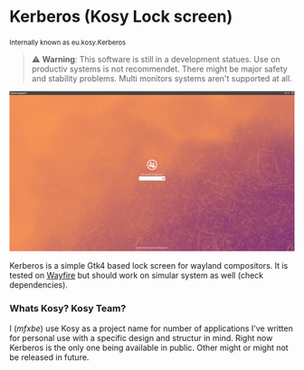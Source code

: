 # Kerberos (Kosy Lock screen)
<small>Internally known as eu.kosy.Kerberos</small>

> :warning: **Warning**: This software is still in a development statues. Use on productiv systems is not recommendet. There might be major safety and stability problems. Multi monitors systems aren't supported at all.

![Preview image](https://raw.githubusercontent.com/KosyTeam/kerberos/master/preview.png)

Kerberos is a simple Gtk4 based lock screen for wayland compositors. It is tested on [Wayfire](https://wayfire.org/) but should work on simular system as well (check dependencies).

### Whats Kosy? Kosy Team?
I (*mfxbe*) use Kosy as a project name for number of applications I've written for personal use with a specific design and structur in mind. Right now Kerberos is the only one being available in public. Other might or might not be released in future.
